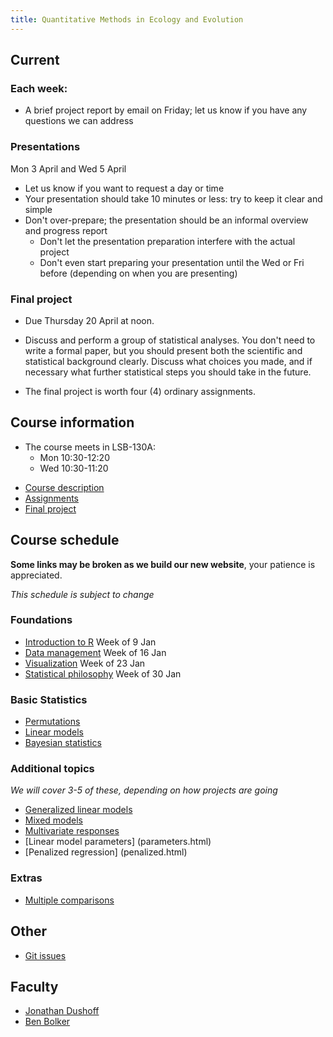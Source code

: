 ```yaml
---
title: Quantitative Methods in Ecology and Evolution
---
```


<!--- This is how you make a comment
-->

## Current

### Each week:

* A brief project report by email on Friday; let us know if you have any questions we can address

### Presentations

Mon 3 April and Wed 5 April

* Let us know if you want to request a day or time
* Your presentation should take 10 minutes or less: try to keep it clear and simple
* Don't over-prepare; the presentation should be an informal overview and progress report
	* Don't let the presentation preparation interfere with the actual project
	* Don't even start preparing your presentation until the Wed or Fri before (depending on when you are presenting)

### Final project

* Due Thursday 20 April at noon.

* Discuss and perform a group of statistical analyses. You don't need to write a formal paper, but you should present both the scientific and statistical background clearly. Discuss what choices you made, and if necessary what further statistical steps you should take in the future. 

* The final project is worth four (4) ordinary assignments.

## Course information

* The course meets in LSB-130A:
	*  Mon 10:30-12:20
	*  Wed 10:30-11:20

-   [Course description](description.html)
-   [Assignments](assignments.html)
-   [Final project](project.html)

## Course schedule

__Some links may be broken as we build our new website__, your patience is appreciated.

_This schedule is subject to change_

### Foundations

-   [Introduction to R](Introduction_to_R.html) Week of 9 Jan
-   [Data management](Data_management.html) Week of 16 Jan
-   [Visualization](Visualization.html) Week of 23 Jan
-   [Statistical philosophy](Statistical_philosophy.html) Week of 30 Jan

### Basic Statistics

-   [Permutations](Permutations.html)
-   [Linear models](Linear_models.html)
-   [Bayesian statistics](Bayesian_statistics.html)

### Additional topics

_We will cover 3-5 of these, depending on how projects are going_

- [Generalized linear models](Generalized_linear_models.html)
- [Mixed models](Mixed_models.html)
- [Multivariate responses](Multivariate_responses.html)
- [Linear model parameters] (parameters.html)
- [Penalized regression] (penalized.html)

<!---
* restore text and link below for next for next time
	* also, build a better list of options

The last part of the schedule will be determined through discussions
with the participants. If you have suggestions or requests, let us know.

We may choose one or more additional [statistical topics](topics.html), or focus on programming and project design questions, or go into depth about one or more research projects.
-->

### Extras

-   [Multiple comparisons](Multiple_comparisons.html)

## Other 

* [Git issues](git_issues.html)

## Faculty

-   [Jonathan Dushoff](http://www.biology.mcmaster.ca/dushoff/)
-   [Ben Bolker](http://www.math.mcmaster.ca/~bolker/)

